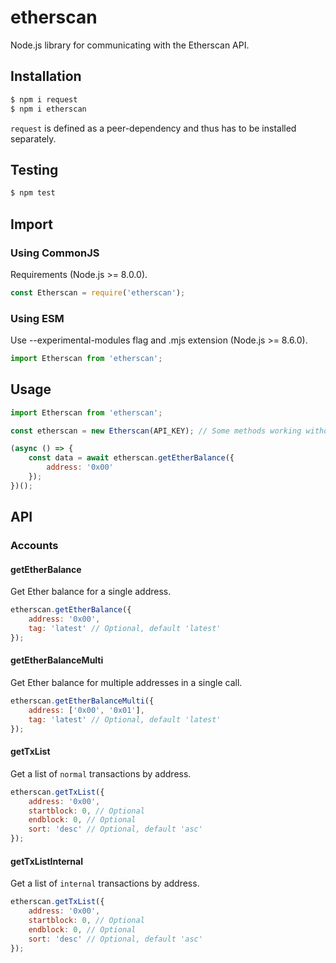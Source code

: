 # etherscan
Node.js library for communicating with the Etherscan API.

## Installation

```sh
$ npm i request
$ npm i etherscan
```

`request` is defined as a peer-dependency and thus has to be installed separately.

## Testing

```sh
$ npm test
```

## Import

### Using CommonJS

Requirements (Node.js >= 8.0.0).
```js
const Etherscan = require('etherscan');
```

### Using ESM

Use --experimental-modules flag and .mjs extension (Node.js >= 8.6.0).
```js
import Etherscan from 'etherscan';
```

## Usage

```js
import Etherscan from 'etherscan';

const etherscan = new Etherscan(API_KEY); // Some methods working without API_KEY

(async () => {
    const data = await etherscan.getEtherBalance({
        address: '0x00'
    });
})();
```

## API

### Accounts

#### getEtherBalance

Get Ether balance for a single address.

```js
etherscan.getEtherBalance({
    address: '0x00',
    tag: 'latest' // Optional, default 'latest'
});
```

#### getEtherBalanceMulti

Get Ether balance for multiple addresses in a single call.

```js
etherscan.getEtherBalanceMulti({
    address: ['0x00', '0x01'],
    tag: 'latest' // Optional, default 'latest'
});
```

#### getTxList

Get a list of `normal` transactions by address.

```js
etherscan.getTxList({
    address: '0x00',
    startblock: 0, // Optional
    endblock: 0, // Optional
    sort: 'desc' // Optional, default 'asc'
});
```

#### getTxListInternal

Get a list of `internal` transactions by address.

```js
etherscan.getTxList({
    address: '0x00',
    startblock: 0, // Optional
    endblock: 0, // Optional
    sort: 'desc' // Optional, default 'asc'
});
```
